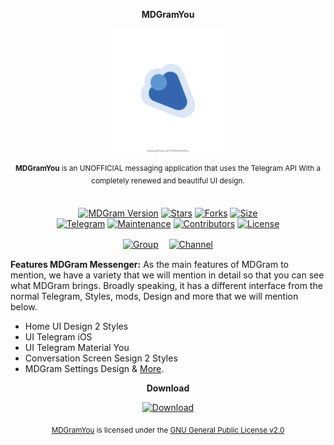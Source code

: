 <div align="center"> 

**MDGramYou**

[<img src="https://github.com/MDGramYou/.github/blob/main/resources/Logo.png" align="centre" width="200" height="200"/>](https://github.com/MDGramYou/MDGramYou)

<sup>
<b>MDGramYou</b> is an UNOFFICIAL messaging application that uses the Telegram API With a completely renewed and beautiful UI design.
</sup>

<br>
<br>


[![MDGram Version](https://img.shields.io/badge/MDGram-V13-darkgreen)](https://github.com/MDGramYou/MDGramYou/releases)
[![Stars](https://img.shields.io/github/stars/MDGramYou/MDGramYou?style=flat-square&color=yellow)](https://github.com/MDGramYou/MDGramYou/stargazers)
[![Forks](https://img.shields.io/github/forks/MDGramYou/MDGramYou?style=flat-square&color=orange)](https://github.com/MDGramYou/MDGramYou/fork)
[![Size](https://img.shields.io/github/repo-size/MDGramYou/MDGramYou?style=flat-square&color=green)](https://github.com/MDGramYou/MDGramYou/)   
[![Telegram](https://img.shields.io/badge/Telegram-v9.2.2-blue)](https://www.telegram.org)
[![Maintenance](https://img.shields.io/badge/Maintained%3F-yes-green.svg)](https://github.com/MDGramYou/MDGramYou/graphs/commit-activity)
[![Contributors](https://img.shields.io/github/contributors/MDGramYou/MDGramYou?style=flat-square&color=green)](https://github.com/MDGramYou/MDGramYou/graphs/contributors)
[![License](https://img.shields.io/badge/License-GPL2.0-blue)](https://github.com/MDGramYou/MDGramYou/blob/main/LICENSE)

[![Group](https://img.shields.io/badge/Group-2CA5E0?style=for-the-badge&logo=telegram&logoColor=white)](https://telegram.me/MDGramClub)ㅤ [![Channel](https://img.shields.io/badge/Channel-2CA5E0?style=for-the-badge&logo=telegram&logoColor=white)](https://telegram.me/MDMods_You)

</div>

**Features MDGram Messenger:** As the main features of MDGram to mention, we have a variety that we will mention in detail so that you can see what MDGram brings. Broadly speaking, it has a different interface from the normal Telegram, Styles, mods, Design and more that we will mention below.

- Home UI Design 2 Styles
- UI Telegram iOS 
- UI Telegram Material You
- Conversation Screen Sesign 2 Styles
- MDGram Settings Design & [More](https://github.com/MDGramYou).

<div align="center">

**Download**

[![Download](https://img.shields.io/badge/Download-MDGramYou%20-green?color=%233DDC84&logo=android&logoColor=%23fff&style=for-the-badge)](https://github.com/MDGramYou/MDGramYou/tree/main/Download)

<sub> [MDGramYou](https://github.com/MDGramYou/MDGramYou) is licensed under the [GNU General Public License v2.0](https://github.com/MDGramYou/MDGramYou/blob/main/LICENSE)

